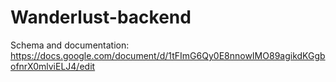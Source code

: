 # Wanderlust-backend
Schema and documentation: https://docs.google.com/document/d/1tFImG6Qy0E8nnowIMO89agikdKGgbofnrX0mlviELJ4/edit
